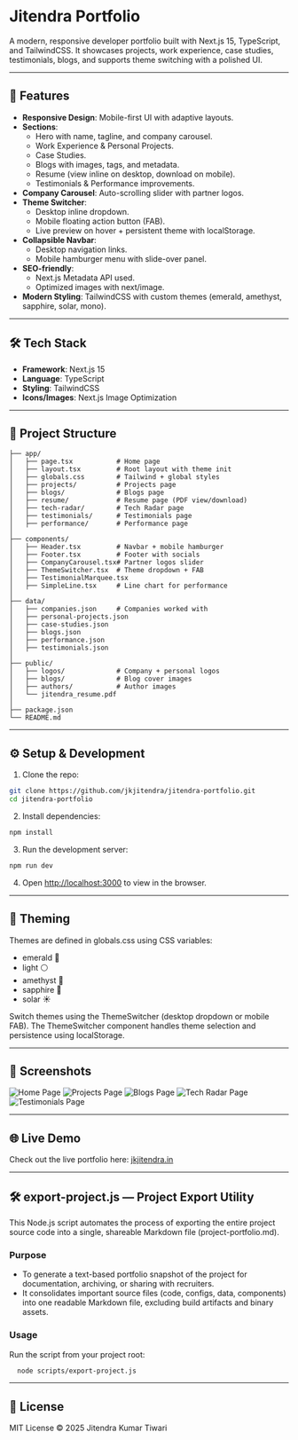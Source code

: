 # Jitendra Portfolio

A modern, responsive developer portfolio built with Next.js 15, TypeScript, and TailwindCSS.
It showcases projects, work experience, case studies, testimonials, blogs, and supports theme switching with a polished UI.

<hr/>

## 🚀 Features

- **Responsive Design**: Mobile-first UI with adaptive layouts.
- **Sections**:
  - Hero with name, tagline, and company carousel.
  - Work Experience & Personal Projects.
  - Case Studies.
  - Blogs with images, tags, and metadata.
  - Resume (view inline on desktop, download on mobile).
  - Testimonials & Performance improvements.
- **Company Carousel**: Auto-scrolling slider with partner logos.
- **Theme Switcher**:
  - Desktop inline dropdown.
  - Mobile floating action button (FAB).
  - Live preview on hover + persistent theme with localStorage.
- **Collapsible Navbar**:
  - Desktop navigation links.
  - Mobile hamburger menu with slide-over panel.
- **SEO-friendly**:
  - Next.js Metadata API used.
  - Optimized images with next/image.
- **Modern Styling**: TailwindCSS with custom themes (emerald, amethyst, sapphire, solar, mono).

<hr/>

## 🛠️ Tech Stack

- **Framework**: Next.js 15
- **Language**: TypeScript
- **Styling**: TailwindCSS
- **Icons/Images**: Next.js Image Optimization

<hr/>

## 📂 Project Structure

```
├── app/
│   ├── page.tsx           # Home page
│   ├── layout.tsx         # Root layout with theme init
│   ├── globals.css        # Tailwind + global styles
│   ├── projects/          # Projects page
│   ├── blogs/             # Blogs page
│   ├── resume/            # Resume page (PDF view/download)
│   ├── tech-radar/        # Tech Radar page
│   ├── testimonials/      # Testimonials page
│   ├── performance/       # Performance page
│
├── components/
│   ├── Header.tsx         # Navbar + mobile hamburger
│   ├── Footer.tsx         # Footer with socials
│   ├── CompanyCarousel.tsx# Partner logos slider
│   ├── ThemeSwitcher.tsx  # Theme dropdown + FAB
│   ├── TestimonialMarquee.tsx
│   ├── SimpleLine.tsx     # Line chart for performance
│
├── data/
│   ├── companies.json     # Companies worked with
│   ├── personal-projects.json
│   ├── case-studies.json
│   ├── blogs.json
│   ├── performance.json
│   ├── testimonials.json
│
├── public/
│   ├── logos/             # Company + personal logos
│   ├── blogs/             # Blog cover images
│   ├── authors/           # Author images
│   └── jitendra_resume.pdf
│
├── package.json
└── README.md
```

<hr/>

## ⚙️ Setup & Development

1. Clone the repo:

```bash
git clone https://github.com/jkjitendra/jitendra-portfolio.git
cd jitendra-portfolio
```

2. Install dependencies:

```bash
npm install
```

3. Run the development server:

```bash
npm run dev
```

4. Open [http://localhost:3000](http://localhost:3000) to view in the browser.

<hr/>

## 🎨 Theming

Themes are defined in globals.css using CSS variables:

- emerald  🌿
- light    ⚪
- amethyst 💜
- sapphire 🔷
- solar    ☀️

Switch themes using the ThemeSwitcher (desktop dropdown or mobile FAB).
The ThemeSwitcher component handles theme selection and persistence using localStorage.

<hr/>

## 📸 Screenshots

![Home Page](public/screenshots/home.png)
![Projects Page](public/screenshots/projects.png)
![Blogs Page](public/screenshots/blogs.png)
![Tech Radar Page](public/screenshots/tech-radar.png)
![Testimonials Page](public/screenshots/testimonials.png)

<hr/>

## 🌐 Live Demo

Check out the live portfolio here: [jkjitendra.in](https://www.jkjitendra.in)

<hr/>

## 🛠 export-project.js — Project Export Utility

This Node.js script automates the process of exporting the entire project source code into a single, shareable Markdown file (project-portfolio.md).

### Purpose
- To generate a text-based portfolio snapshot of the project for documentation, archiving, or sharing with recruiters.
- It consolidates important source files (code, configs, data, components) into one readable Markdown file, excluding build artifacts and binary assets.

### Usage
Run the script from your project root:
```bash
  node scripts/export-project.js
```

<hr/>

## 📄 License

MIT License © 2025 Jitendra Kumar Tiwari
